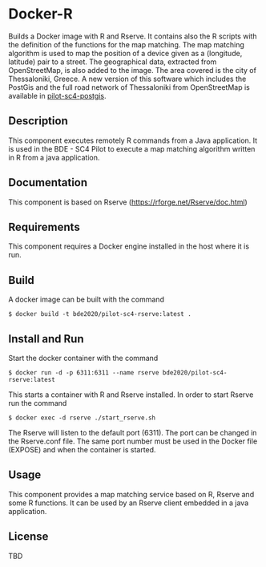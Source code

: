 Docker-R 
========
Builds a Docker image with R and Rserve. It contains also the R scripts with the definition of the functions for the map matching.
The map matching algorithm is used to map the position of a device given as a (longitude, latitude) pair to a street. The geographical
data, extracted from OpenStreetMap, is also added to the image. The area covered is the city of Thessaloniki, Greece. A new version of this software which includes the PostGis and the full road network of Thessaloniki from OpenStreetMap is available in [pilot-sc4-postgis](https://github.com/big-data-europe/pilot-sc4-postgis). 

## Description
This component executes remotely R commands from a Java application. It is used in the BDE - SC4 Pilot to execute a map matching algorithm 
written in R from a java application.

## Documentation 
This component is based on Rserve (https://rforge.net/Rserve/doc.html)

## Requirements 
This component requires a Docker engine installed in the host where it is run.

## Build 
A docker image can be built with the command

    $ docker build -t bde2020/pilot-sc4-rserve:latest .

## Install and Run
Start the docker container with the command

    $ docker run -d -p 6311:6311 --name rserve bde2020/pilot-sc4-rserve:latest 

This starts a container with R and Rserve installed. In order to start Rserve run the command

    $ docker exec -d rserve ./start_rserve.sh

The Rserve will listen to the default port (6311). The port can be changed in the Rserve.conf file. 
The same port number must be used in the Docker file (EXPOSE) and when the container is started.

## Usage 
This component provides a map matching service based on R, Rserve and some R functions. It can be used by an Rserve client embedded in a java application.


## License 
TBD
